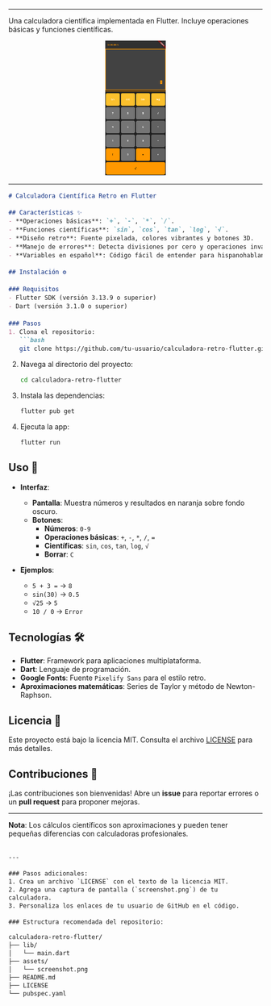
---
<a> Una calculadora científica implementada en Flutter. Incluye operaciones básicas y funciones científicas.<a>

<p align="center">
  <img src="Screenshot 2025-03-11 at 19-01-44 Calculadora.png" alt="Captura de pantalla" width="120">
</p>

---

```markdown
# Calculadora Científica Retro en Flutter

## Características ✨
- **Operaciones básicas**: `+`, `-`, `*`, `/`.
- **Funciones científicas**: `sin`, `cos`, `tan`, `log`, `√`.
- **Diseño retro**: Fuente pixelada, colores vibrantes y botones 3D.
- **Manejo de errores**: Detecta divisiones por cero y operaciones inválidas.
- **Variables en español**: Código fácil de entender para hispanohablantes.

## Instalación ⚙️

### Requisitos
- Flutter SDK (versión 3.13.9 o superior)
- Dart (versión 3.1.0 o superior)

### Pasos
1. Clona el repositorio:
   ```bash
   git clone https://github.com/tu-usuario/calculadora-retro-flutter.git
   ```
2. Navega al directorio del proyecto:
   ```bash
   cd calculadora-retro-flutter
   ```
3. Instala las dependencias:
   ```bash
   flutter pub get
   ```
4. Ejecuta la app:
   ```bash
   flutter run
   ```

## Uso 🧮
- **Interfaz**:
  - **Pantalla**: Muestra números y resultados en naranja sobre fondo oscuro.
  - **Botones**:
    - **Números**: `0-9`
    - **Operaciones básicas**: `+`, `-`, `*`, `/`, `=`
    - **Científicas**: `sin`, `cos`, `tan`, `log`, `√`
    - **Borrar**: `C`

- **Ejemplos**:
  - `5 + 3 =` → `8`
  - `sin(30)` → `0.5`
  - `√25` → `5`
  - `10 / 0` → `Error`

## Tecnologías 🛠️
- **Flutter**: Framework para aplicaciones multiplataforma.
- **Dart**: Lenguaje de programación.
- **Google Fonts**: Fuente `Pixelify Sans` para el estilo retro.
- **Aproximaciones matemáticas**: Series de Taylor y método de Newton-Raphson.

## Licencia 📄
Este proyecto está bajo la licencia MIT. Consulta el archivo [LICENSE](LICENSE) para más detalles.

## Contribuciones 🤝
¡Las contribuciones son bienvenidas! Abre un **issue** para reportar errores o un **pull request** para proponer mejoras.

---

**Nota**: Los cálculos científicos son aproximaciones y pueden tener pequeñas diferencias con calculadoras profesionales.
```

---

### Pasos adicionales:
1. Crea un archivo `LICENSE` con el texto de la licencia MIT.
2. Agrega una captura de pantalla (`screenshot.png`) de tu calculadora.
3. Personaliza los enlaces de tu usuario de GitHub en el código.

### Estructura recomendada del repositorio:
```
    calculadora-retro-flutter/
    ├── lib/
    │   └── main.dart
    ├── assets/
    │   └── screenshot.png
    ├── README.md
    ├── LICENSE
    └── pubspec.yaml
```
